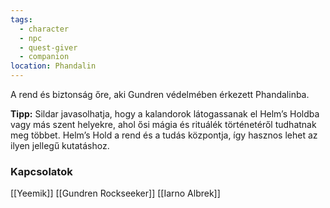 ```yaml
---
tags:
  - character
  - npc
  - quest-giver
  - companion
location: Phandalin
---
```

A rend és biztonság őre, aki Gundren védelmében érkezett Phandalinba.

**Tipp:** Sildar javasolhatja, hogy a kalandorok látogassanak el Helm’s Holdba vagy más szent helyekre, ahol ősi mágia és rituálék történetéről tudhatnak meg többet. Helm’s Hold a rend és a tudás központja, így hasznos lehet az ilyen jellegű kutatáshoz.
### **Kapcsolatok**
[[Yeemik]]
[[Gundren Rockseeker]]
[[Iarno Albrek]]